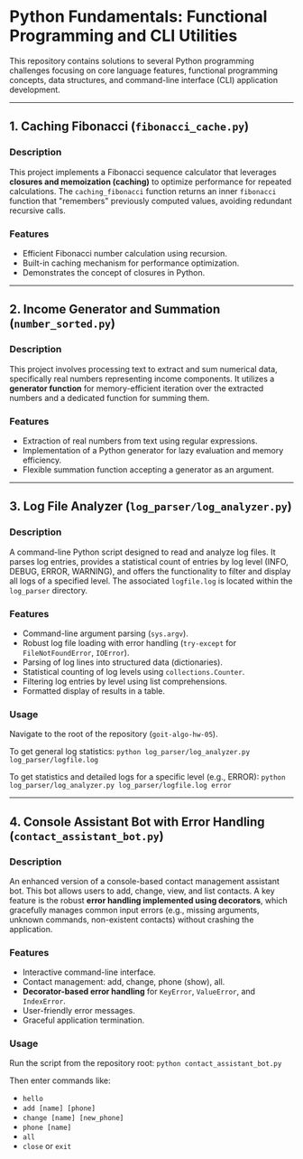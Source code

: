 # Python Fundamentals: Functional Programming and CLI Utilities

This repository contains solutions to several Python programming challenges focusing on core language features, functional programming concepts, data structures, and command-line interface (CLI) application development.

---

## 1. Caching Fibonacci (`fibonacci_cache.py`)

### Description

This project implements a Fibonacci sequence calculator that leverages **closures and memoization (caching)** to optimize performance for repeated calculations. The `caching_fibonacci` function returns an inner `fibonacci` function that "remembers" previously computed values, avoiding redundant recursive calls.

### Features

- Efficient Fibonacci number calculation using recursion.
- Built-in caching mechanism for performance optimization.
- Demonstrates the concept of closures in Python.

---

## 2. Income Generator and Summation (`number_sorted.py`)

### Description

This project involves processing text to extract and sum numerical data, specifically real numbers representing income components. It utilizes a **generator function** for memory-efficient iteration over the extracted numbers and a dedicated function for summing them.

### Features

- Extraction of real numbers from text using regular expressions.
- Implementation of a Python generator for lazy evaluation and memory efficiency.
- Flexible summation function accepting a generator as an argument.

---

## 3. Log File Analyzer (`log_parser/log_analyzer.py`)

### Description

A command-line Python script designed to read and analyze log files. It parses log entries, provides a statistical count of entries by log level (INFO, DEBUG, ERROR, WARNING), and offers the functionality to filter and display all logs of a specified level. The associated `logfile.log` is located within the `log_parser` directory.

### Features

- Command-line argument parsing (`sys.argv`).
- Robust log file loading with error handling (`try-except` for `FileNotFoundError`, `IOError`).
- Parsing of log lines into structured data (dictionaries).
- Statistical counting of log levels using `collections.Counter`.
- Filtering log entries by level using list comprehensions.
- Formatted display of results in a table.

### Usage

Navigate to the root of the repository (`goit-algo-hw-05`).

To get general log statistics:
`python log_parser/log_analyzer.py log_parser/logfile.log`

To get statistics and detailed logs for a specific level (e.g., ERROR):
`python log_parser/log_analyzer.py log_parser/logfile.log error`

---

## 4. Console Assistant Bot with Error Handling (`contact_assistant_bot.py`)

### Description

An enhanced version of a console-based contact management assistant bot. This bot allows users to add, change, view, and list contacts. A key feature is the robust **error handling implemented using decorators**, which gracefully manages common input errors (e.g., missing arguments, unknown commands, non-existent contacts) without crashing the application.

### Features

- Interactive command-line interface.
- Contact management: add, change, phone (show), all.
- **Decorator-based error handling** for `KeyError`, `ValueError`, and `IndexError`.
- User-friendly error messages.
- Graceful application termination.

### Usage

Run the script from the repository root:
`python contact_assistant_bot.py`

Then enter commands like:

- `hello`
- `add [name] [phone]`
- `change [name] [new_phone]`
- `phone [name]`
- `all`
- `close` or `exit`
